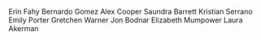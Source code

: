 Erin Fahy
Bernardo Gomez
Alex Cooper
Saundra Barrett
Kristian Serrano
Emily Porter
Gretchen Warner
Jon Bodnar
Elizabeth Mumpower
Laura Akerman